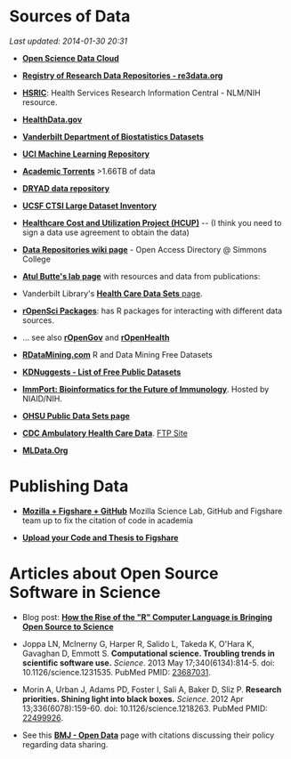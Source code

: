 # Sources of Data

*Last updated: 2014-01-30 20:31*

* [**Open Science Data Cloud**](https://www.opensciencedatacloud.org/publicdata/)

* [**Registry of Research Data Repositories - re3data.org**](http://www.re3data.org/)

* [**HSRIC**](http://www.nlm.nih.gov/hsrinfo/datasites.html): Health Services
Research Information Central - NLM/NIH resource.

* [**HealthData.gov**](http://healthdata.gov/)

* [**Vanderbilt Department of Biostatistics
Datasets**](http://biostat.mc.vanderbilt.edu/wiki/Main/DataSets)

* [**UCI Machine Learning Repository**](http://archive.ics.uci.edu/ml/)

* [**Academic Torrents**](http://academictorrents.com/) &gt;1.66TB of data

* [**DRYAD data repository**](http://datadryad.org/)

* [**UCSF CTSI Large Dataset Inventory**](http://accelerate.ucsf.edu/research/celdac)

* [**Healthcare Cost and Utilization Project
(HCUP)**](http://www.hcup-us.ahrq.gov/) -- (I think you need to sign a data
use agreement to obtain the data)

* [**Data Repositories wiki
page**](http://oad.simmons.edu/oadwiki/Data_repositories) - Open Access
Directory @ Simmons College

* [**Atul Butte's lab page**](http://buttelab.stanford.edu/public:data) with
resources and data from publications:

* Vanderbilt Library's [**Health Care Data Sets**
 page](http://researchguides.library.vanderbilt.edu/healthcaredata).

* [**rOpenSci Packages**](http://ropensci.org/packages/index.html#data): has R
packages for interacting with different data sources. 

* ... see also [**rOpenGov**](https://github.com/ropengov) and [**rOpenHealth**](https://github.com/ropenhealth)

* [**RDataMining.com**](http://www.rdatamining.com/resources/data) R and Data
Mining Free Datasets

* [**KDNuggests - List of Free Public
Datasets**](http://www.kdnuggets.com/2011/02/free-public-datasets.html)

* [**ImmPort: Bioinformatics for the Future of
Immunology**](https://immport.niaid.nih.gov/). Hosted by NIAID/NIH.

* [**OHSU Public Data Sets
page**](http://www.ohsu.edu/xd/education/schools/school-of-medicine/departments/clinical-departments/public-health/education-programs/student-resources/public-datasets.cfm)

* [**CDC Ambulatory Health Care Data**](http://www.cdc.gov/nchs/ahcd.htm). [FTP Site](ftp://ftp.cdc.gov/pub/Health_Statistics/NCHS/Datasets/NHAMCS/)

* [**MLData.Org**](http://mldata.org/)

# Publishing Data

* [**Mozilla + Figshare + GitHub**](http://thenextweb.com/dd/2014/03/17/mozilla-science-lab-github-figshare-team-fix-citation-code-academia/) Mozilla Science Lab, GitHub and Figshare team up to fix the citation of code in academia

* [**Upload your Code and Thesis to Figshare**](https://www.digital-science.com/blog/posts/upload-your-code-and-thesis-to-figshare)


# Articles about Open Source Software in Science

* Blog post: [**How the Rise of the "R" Computer Language is Bringing Open Source to Science**](http://www.fastcolabs.com/3028381/how-the-rise-of-the-r-computer-language-is-bringing-open-source-to-science)

* Joppa LN, McInerny G, Harper R, Salido L, Takeda K, O'Hara K, Gavaghan D,
Emmott S. **Computational science. Troubling trends in scientific software
use.** *Science*. 2013 May 17;340(6134):814-5. doi: 10.1126/science.1231535.
PubMed PMID: [23687031](http://www.ncbi.nlm.nih.gov/pubmed/23687031).

* Morin A, Urban J, Adams PD, Foster I, Sali A, Baker D, Sliz P. **Research
priorities. Shining light into black boxes.** *Science*. 2012 Apr
13;336(6078):159-60. doi: 10.1126/science.1218263. PubMed PMID:
[22499926](http://www.ncbi.nlm.nih.gov/pubmed/22499926).  

* See this [**BMJ - Open Data**](http://www.bmj.com/open-data) page with
citations discussing their policy regarding data sharing.


